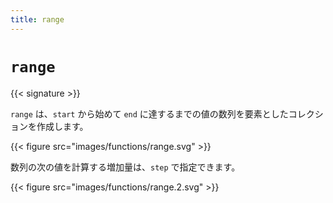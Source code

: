 ```yaml
---
title: range
---
```


# `range`

{{< signature >}}

`range` は、`start` から始めて `end` に達するまでの値の数列を要素としたコレクションを作成します。

{{< figure src="images/functions/range.svg" >}}

数列の次の値を計算する増加量は、`step` で指定できます。

{{< figure src="images/functions/range.2.svg" >}}
